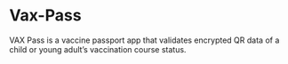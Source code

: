 # Vax-Pass

VAX Pass is a vaccine passport app that validates encrypted QR data of a child or young adult’s vaccination course status.
